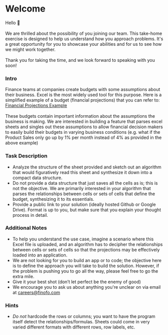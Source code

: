 # Welcome
Hello 👋<br /><br />
We are thrilled about the possibility of you joining our team. This take-home exercise is designed to help us understand how you approach problems. It's a great opportunity for you to showcase your abilities and for us to see how we might work together.<br /><br />
Thank you for taking the time, and we look forward to speaking with you soon!
### Intro
Finance teams at companies create budgets with some assumptions about their business. Excel is the most widely used tool for this purpose. Here is a simplified example of a budget (financial projections) that you can refer to:<br />
[Financial Projections Example](https://docs.google.com/spreadsheets/d/1B30XbPre5XyD9ItRZ6PN98xCeZe4SplpNQhEjq2ASHo/edit?usp=sharing)<br /><br />
These budgets contain important information about the assumptions the business is making. We are interested in building a feature that parses excel sheets and singles out these assumptions to allow financial decision makers to easily build their budgets in varying business conditions (e.g. what if the Product Sales only go up by 1% per month instead of 4% as provided in the above example)

### Task Description
- Analyze the structure of the sheet provided and sketch out an algorithm that would figuratively read this sheet and synthesize it down into a compact data structure.
- Do not provide a data structure that just saves all the cells as is; this is not the objective. We are primarily interested in your algorithm that parses the relationships between cells or sets of cells that define the budget, synthesizing it to its essentials. 
- Provide a public link to your solution (ideally hosted Github or Google Drive). Format is up to you, but make sure that you explain your thought process in detail.

### Additional Notes
- To help you understand the use case, imagine a scenario where this Excel file is uploaded, and an algorithm has to decipher the relationships between cells or sets of cells so that the projections may be effectively loaded into an application.
- We are not looking for you to build an app or to code; the objective here is to define the approach you will take to build the solution. However, if the problem is pushing you to go all the way, please feel free to go the extra mile. 
- Give it your best shot (don’t let perfect be the enemy of good)
- We encourage you to ask us about anything you're unclear on via email at [careers@finofo.com](mailto:careers@finofo.com)

### Hints
- *Do not* hardcode the rows or columns; you want to have the program itself detect the relationships/formulas. Sheets could come in very varied different formats with different rows, row labels, etc.
